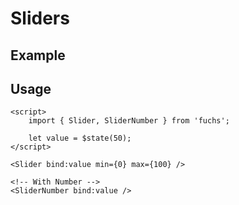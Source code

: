 <script lang="ts">
	import SliderExample from './Example.svelte';
</script>

# Sliders

## Example

<SliderExample />

## Usage

```svelte
<script>
	import { Slider, SliderNumber } from 'fuchs';

	let value = $state(50);
</script>

<Slider bind:value min={0} max={100} />

<!-- With Number -->
<SliderNumber bind:value />
```

